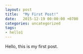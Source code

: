 ```yaml
---
layout: post
title:  "My First Post!"
date:   2015-12-19 00:00:00 +0700
categories: uncategorized
tags:
- hello1
---
```



Hello, this is my first post.
